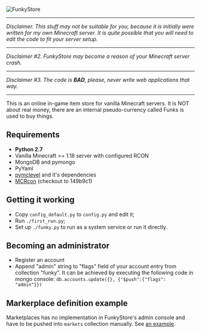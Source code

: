 ![FunkyStore](https://raw.githubusercontent.com/MEDVEDx64/FunkyStore/master/storage/funky.png)

***
*Disclaimer. This stuff may not be suitable for you, because
it is initially were written for my own Minecraft server.
It is quite possible that you will need to edit the code to fit your server setup.*
***
*Disclaimer #2. FunkyStore may become a reason of your Minecraft server crash.*
***
*Disclaimer #3. The code is **BAD**, please, never write web applications that way.*
***

This is an online in-game item store for vanilla Minecraft servers.
It is NOT about real money, there are an internal
pseudo-currency called Funks is used to buy things.

Requirements
------------

* **Python 2.7**
* Vanilla Minecraft >= 1.18 server with configured RCON
* MongoDB and pymongo
* PyYaml
* [pymclevel](https://github.com/mcedit/pymclevel) and it's dependencies
* [MCRcon](https://github.com/barneygale/MCRcon) (checkout to 149b9c1)

Getting it working
------------------

* Copy `config_default.py` to `config.py` and edit it;
* Run `./first_run.py`;
* Set up `./funky.py` to run as a system service or run it directly.

Becoming an administrator
-------------------------

* Register an account
* Append "admin" string to "flags" field of your account entry from collection "funky". It can be achieved by executing the following code in mongo console: `db.accounts.update({}, {"$push":{"flags": "admin"}})`

Markerplace definition example
------------------------------

Marketplaces has no implementation in FunkyStore's admin console
and have to be pushed into `markets` collection manually. See [an example](market_example.json).
